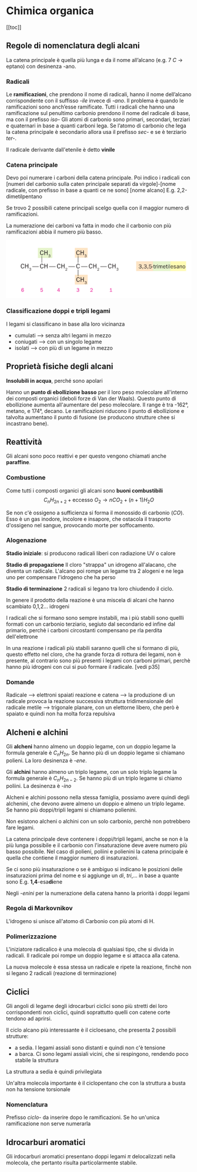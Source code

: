 # Chimica organica
[[toc]]
## Regole di nomenclatura degli alcani
La catena principale è quella più lunga e da il nome all’alcano (e.g. 7 $C$ → eptano) con desinenza -ano.

### Radicali
Le **ramificazioni**, che prendono il nome di radicali, hanno il nome dell’alcano corrispondente con il suffisso *-ile* invece di *-ano*.
Il problema è quando le ramificazioni sono anch’esse ramificate. Tutti i radicali che hanno una ramificazione sul penultimo carbonio prendono il nome del radicale di base, ma con il prefisso *iso-*
Gli atomi di carbonio sono primari, secondari, terziari e quaternari in base a quanti carboni lega.
Se l’atomo di carbonio che lega la catena principale è secondario allora usa il prefisso *sec-* e se è terziario *ter-*.

Il radicale derivante dall'etenile è detto **vinile**

### Catena principale
Devo poi numerare i carboni della catena principale. Poi indico i radicali con [numeri del carbonio sulla caten principale separati da virgole]-[nome radicale, con prefisso in base a quanti ce ne sono] [nome alcano]
E.g. 2,2-dimetilpentano

Se trovo 2 possibili catene principali scelgo quella con il maggior numero di ramificazioni.

La numerazione dei carboni va fatta in modo che il carbonio con più ramificazioni abbia il numero più basso.

![Cattura.PNG](images/cattura.png)

### Classificazione doppi e tripli legami
I legami si classificano in base alla loro vicinanza
- cumulati --> senza altri legami in mezzo
- coniugati --> con un singolo legame 
- isolati --> con più di un legame in mezzo

## Proprietà fisiche degli alcani
**Insolubili in acqua**, perché sono apolari

Hanno un **punto di ebollizione basso** per il loro peso molecolare all'interno dei composti organici (deboli forze di Van der Waals).
Questo punto di ebollizione aumenta all'aumentare del peso molecolare. Il range è tra -162°, metano, e 174°, decano.
Le ramificazioni riducono il punto di ebollizione e talvolta aumentano il punto di fusione (se producono strutture chee si incastrano bene).

## Reattività
Gli alcani sono poco reattivi e per questo vengono chiamati anche **paraffine**.

### Combustione
Come tutti i composti organici gli alcani sono **buoni combustibili**
$$
C_nH_{2n+2}\; + \; \text{eccesso }O_2\rightarrow nCO_2+(n+1)H_2O
$$

Se non c'è ossigeno a sufficienza si forma il monossido di carbonio ($CO$). Esso è un gas inodore, incolore e insapore, che ostacola il trasporto d'ossigeno nel sangue, provocando morte per  soffocamento.

### Alogenazione
**Stadio iniziale**: si producono radicali liberi con radiazione UV o calore

**Stadio di propagazione** Il cloro "strappa" un idrogeno all'alacano, che diventa un radicale. L'alcano poi rompe un legame tra 2 alogeni e ne lega uno per compensare l'idrogeno che ha perso

**Stadio di terminazione** 2 radicali si legano tra loro chiudendo il ciclo.

In genere il prodotto della reazione è una miscela di alcani che hanno scambiato 0,1,2... idrogeni

I radicali che si formano sono sempre instabili, ma i più stabili sono quellli formati con un carbonio terziario, segiuto dal secondario ed infine dal primario, perchè i carboni circostanti compensano pe rla perdita dell'elettrone

In una reazione i radicali più stabili saranno quelli che si formano di più, questo effetto nel cloro, che ha grande forza di rottura dei legami, non è presente, al contrario sono più presenti i legami con carboni primari, perchè hanno più idrogeni con cui si può formare il radicale. 
[vedi p35]

### Domande
Radicale --> elettroni spaiati
reazione e catena --> la produzione di un radicale provoca la reazione successiva
struttura tridimensionale del radicale metile --> trigonale planare, con un elettorne libero, che però è spaiato e quindi non ha molta forza repulsiva

## Alcheni e alchini
Gli **alcheni** hanno almeno un doppio legame, con un doppio legame la formula generale è $C_nH_{2n}$. Se hanno più di un doppio legame si chiamano polieni.
La loro desinenza è *-ene*.


Gli **alchini** hanno almeno un triplo legame, con un solo triplo legame la formula generale è $C_nH_{2n-2}$. Se hanno più di un triplo legame si chiamo poliini.
La desinenza è *-ino*

Alcheni e alchini possono nella stessa famiglia, possiamo avere quindi degli alchenini, che devono avere almeno un doppio e almeno un triplo legame. Se hanno più doppi/tripli legami si chiamano polienini.

Non esistono alcheni o alchini con un solo carbonio, perchè non potrebbero fare legami.

La catena principale deve contenere i doppi/tripli legami, anche se non è la più lunga possibile e il carbonio con l'insaturazione deve avere numero più basso possibile. Nel caso di polieni, poliini e polienini la catena principale è quella che contiene il maggior numero di insaturazioni.

Se ci sono più insaturazione o se è ambiguo si indicano le posizioni delle insaturazioni prima del nome e si aggiunge un *di*, *tri*,... in base a quante sono
E.g. **1,4**-esa**di**ene

Negli *-enini* per la numerazione della catena hanno la priorità i doppi legami

### Regola di Markovnikov
L'idrogeno si unisce all'atomo di Carbonio con più atomi di H.

### Polimerizzazione
L'iniziatore radicalico è una molecola di qualsiasi tipo, che si divida in radicali. Il radicale poi rompe un doppio legame e si attacca alla catena.

La nuova molecole è essa stessa un radicale e ripete la reazione, finchè non si legano 2 radicali (reazione di terminazione)

## Ciclici
Gli angoli di legame degli idrocarburi ciclici sono più stretti dei loro corrispondenti non ciclici, quindi soprattutto quelli con catene corte tendono ad aprirsi.

Il ciclo alcano più interessante è il cicloesano, che presenta 2 possibili strutture:
- a sedia. I legami assiali sono distanti e quindi non c'è tensione
- a barca. Ci sono legami assiali vicini, che si respingono, rendendo poco stabile la struttura

La struttura a sedia è quindi privilegiata

Un'altra molecola importante è il ciclopentano che con la struttura a busta non ha tensione torsionale

### Nomenclatura
Prefisso *ciclo-* da inserire dopo le ramificazioni. Se ho un'unica ramificazione non serve numerarla

## Idrocarburi aromatici
Gli irdocarburi  aromatici presentano doppi legami $\pi$ delocalizzati nella molecola, che pertanto risulta particolarmente stabile.